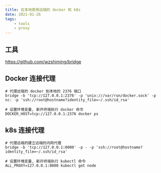 ```yaml
---
title: 在本地使用远端的 docker 和 k8s
date: 2021-01-26
tags: 
    - tools
    - proxy
---
```


## 工具

https://github.com/wzshiming/bridge

## Docker 连接代理
``` shell
# 代理远端的 docker 到本地的 2376 端口
bridge -b 'tcp://127.0.0.1:2376' -p 'unix:///var/run/docker.sock' -p nc: -p 'ssh://root@hostname?identity_file=~/.ssh/id_rsa'
```

``` shell
# 设置环境变量, 新开终端执行 docker 命令
DOCKER_HOST=tcp://127.0.0.1:2376 docker ps
```

## k8s 连接代理
``` shell
# 代理远端的建立远端的内网代理
bridge -b 'tcp://127.0.0.1:8000' -p - -p 'ssh://root@hostname?identity_file=~/.ssh/id_rsa'
```

``` shell
# 设置环境变量, 新开终端执行 kubectl 命令
ALL_PROXY=127.0.0.1:8000 kubectl get node
```